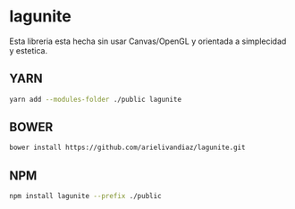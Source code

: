 # lagunite

Esta libreria esta hecha sin usar Canvas/OpenGL y orientada a simplecidad y estetica.




## YARN
```sh
yarn add --modules-folder ./public lagunite
```

## BOWER
```sh
bower install https://github.com/arielivandiaz/lagunite.git
```


## NPM
```sh
npm install lagunite --prefix ./public
```